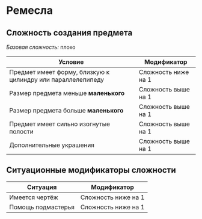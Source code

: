 # Ремесла

## Сложность создания предмета
*Базовая сложность:* плохо

| Условие                                                     | Модификатор           |
| ----------------------------------------------------------- | --------------------- |
| Предмет имеет форму, близкую к цилиндру или параллелепипеду | Сложность ниже на 1   |
| Размер предмета меньше **маленького**                       | Сложность выше на 1   |
| Размер предмета больше **маленького**                       | Сложность выше на 1   |
| Предмет имеет сильно изогнутые полости                      | Сложность выше на 1   |
| Дополнительные украшения                                    | Сложность выше на 1   |


## Ситуационные модификаторы сложности
| Ситуация           | Модификатор         |
| ------------------ | ------------------- |
| Имеется чертёж     | Сложность ниже на 1 |
| Помощь подмастерья | Сложность ниже на 1 |
